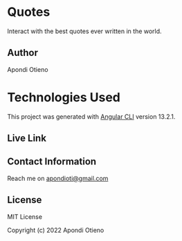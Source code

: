 # Quotes
Interact with the best quotes ever written in the world.

## Author
Apondi Otieno

# Technologies Used
This project was generated with [Angular CLI](https://github.com/angular/angular-cli) version 13.2.1.

## Live Link



## Contact Information

Reach me on apondioti@gmail.com

## License

MIT License

Copyright (c) 2022 Apondi Otieno

